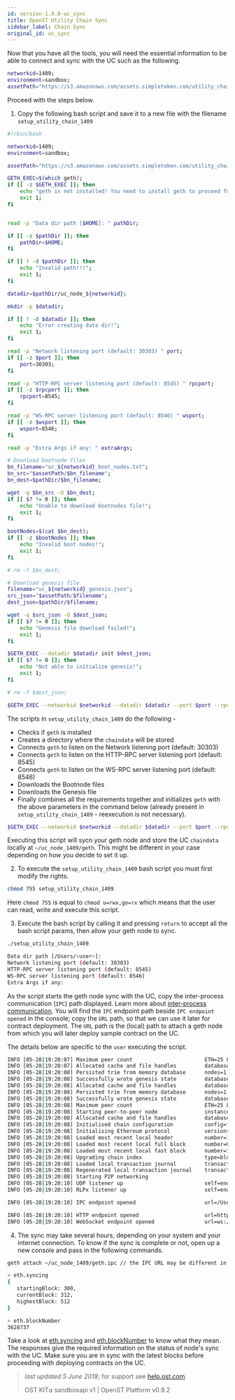 ```yaml
---
id: version-1.0.0-uc_sync
title: OpenST Utility Chain Sync 
sidebar_label: Chain Sync 
original_id: uc_sync
---
```


Now that you have all the tools, you will need the essential information to be able to connect and sync with the UC such as the following. 

```bash
networkid=1409;
environment=sandbox;
assetPath="https://s3.amazonaws.com/assets.simpletoken.com/utility_chain/$environment";
```
Proceed with the steps below.

1. Copy the following bash script and save it to a new file with the filename `setup_utility_chain_1409`

```bash
#!/bin/bash

networkid=1409;
environment=sandbox;

assetPath="https://s3.amazonaws.com/assets.simpletoken.com/utility_chain/$environment";

GETH_EXEC=$(which geth);
if [[ -z $GETH_EXEC ]]; then
	echo "geth is not installed! You need to install geth to proceed further."
	exit 1;
fi


read -p "Data dir path [$HOME]: " pathDir;

if [[ -z $pathDir ]]; then
	pathDir=$HOME;
fi

if [[ ! -d $pathDir ]]; then
	echo "Invalid path!!!";
	exit 1;
fi

datadir=$pathDir/uc_node_${networkid};

mkdir -p $datadir;

if [[ ! -d $datadir ]]; then
	echo "Error creating data dir!";
	exit 1;
fi

read -p "Network listening port (default: 30303) " port;
if [[ -z $port ]]; then
	port=30303;
fi

read -p "HTTP-RPC server listening port (default: 8545) " rpcport;
if [[ -z $rpcport ]]; then
	rpcport=8545;
fi

read -p "WS-RPC server listening port (default: 8546) " wsport;
if [[ -z $wsport ]]; then
	wsport=8546;
fi

read -p "Extra Args if any: " extraArgs;

# Download bootnode files
bn_filename="uc_${networkid}_boot_nodes.txt";
bn_src="$assetPath/$bn_filename";
bn_dest=$pathDir/$bn_filename;

wget -q $bn_src -O $bn_dest;
if [[ $? != 0 ]]; then
	echo "Unable to download bootnodes file!";
	exit 1;
fi

bootNodes=$(cat $bn_dest);
if [[ -z $bootNodes ]]; then
	echo "Invalid boot nodes!";
	exit 1;
fi

# rm -f $bn_dest;

# Download genesis file
filename="uc_${networkid}_genesis.json";
src_json="$assetPath/$filename";
dest_json=$pathDir/$filename;

wget -q $src_json -O $dest_json;
if [[ $? != 0 ]]; then
	echo "Genesis file download failed!";
	exit 1;
fi

$GETH_EXEC --datadir $datadir init $dest_json;
if [[ $? != 0 ]]; then
	echo "Not able to initialize genesis!";
	exit 1;
fi

# rm -f $dest_json;

$GETH_EXEC --networkid $networkid --datadir $datadir --port $port --rpc --rpcapi eth,net,web3,personal --rpcport $rpcport --ws --wsport $wsport --bootnodes $bootNodes $extraArgs;

```

The scripts in `setup_utility_chain_1409` do the following -

* Checks if `geth` is installed
* Creates a directory where the `chaindata` will be stored
* Connects `geth` to listen on the Network listening port (default: 30303)
* Connects `geth` to listen on the HTTP-RPC server listening port (default: 8545)
* Connects `geth` to listen on the WS-RPC server listening port (default: 8546)
* Downloads the Bootnode files
* Downloads the Genesis file
* Finally combines all the requirements together and initializes `geth` with the above parameters in the command below (already present in `setup_utility_chain_1409` - reexecution is not necessary). 

```bash
$GETH_EXEC --networkid $networkid --datadir $datadir --port $port --rpc --rpcapi eth,net,web3,personal --rpcport $rpcport --ws --wsport $wsport --bootnodes $bootNodes $extraArgs;
```
Executing this script will sycn your geth node and store the UC `chaindata` locally at `~/uc_node_1409/geth`. This might be different in your case depending on how you decide to set it up. 


2. To execute the `setup_utility_chain_1409` bash script you must first modify the rights.

```bash
chmod 755 setup_utility_chain_1409
```
Here `chmod 755` is equal to `chmod u=rwx,go=rx` which means that the user can read, write and execute this script.

3. Execute the bash script by calling it and pressing `return` to accept all the bash script params, then allow your geth node to sync.

```bash
./setup_utility_chain_1409

Data dir path [/Users/<user>]:
Network listening port (default: 30303)
HTTP-RPC server listening port (default: 8545)
WS-RPC server listening port (default: 8546)
Extra Args if any:
```

As the script starts the geth node sync with the UC, copy the inter-process communication (`IPC`) path displayed. Learn more about [<u>inter-process communication</u>](https://en.wikipedia.org/wiki/Inter-process_communication). You will find the `IPC` endpoint path beside `IPC endpoint opened` in the console; copy the `URL` path, so that we can use it later for contract deployment. The `URL` path is the (local) path to attach a geth node from which you will later deploy sample contract on the UC. 

The details below are specific to the `user` executing the script. 

```bash
INFO [05-28|19:20:07] Maximum peer count                       ETH=25 LES=0 total=25
INFO [05-28|19:20:07] Allocated cache and file handles         database=/Users/<user>/uc_node_1409/geth/chaindata cache=16 handles=16
INFO [05-28|19:20:08] Persisted trie from memory database      nodes=1 size=204.00B time=3.397µs gcnodes=0 gcsize=0.00B gctime=0s livenodes=1 livesize=0.00B
INFO [05-28|19:20:08] Successfully wrote genesis state         database=chaindata                                 hash=56b364…cffdd0
INFO [05-28|19:20:08] Allocated cache and file handles         database=/Users/noslav/uc_node_1409/geth/lightchaindata cache=16 handles=16
INFO [05-28|19:20:08] Persisted trie from memory database      nodes=1 size=204.00B time=4.137µs gcnodes=0 gcsize=0.00B gctime=0s livenodes=1 livesize=0.00B
INFO [05-28|19:20:08] Successfully wrote genesis state         database=lightchaindata                                 hash=56b364…cffdd0
INFO [05-28|19:20:08] Maximum peer count                       ETH=25 LES=0 total=25
INFO [05-28|19:20:08] Starting peer-to-peer node               instance=Geth/v1.8.2-stable/darwin-amd64/go1.10
INFO [05-28|19:20:08] Allocated cache and file handles         database=/Users/noslav/uc_node_1409/geth/chaindata cache=768 handles=1024
INFO [05-28|19:20:08] Initialised chain configuration          config="{ChainID: 1409 Homestead: 1 DAO: <nil> DAOSupport: false EIP150: 2 EIP155: 3 EIP158: 3 Byzantium: 4 Constantinople: <nil> Engine: clique}"
INFO [05-28|19:20:08] Initialising Ethereum protocol           versions="[63 62]" network=1409
INFO [05-28|19:20:08] Loaded most recent local header          number=173105 hash=5ab820…fa0ed5 td=346002
INFO [05-28|19:20:08] Loaded most recent local full block      number=0      hash=56b364…cffdd0 td=1
INFO [05-28|19:20:08] Loaded most recent local fast block      number=138286 hash=9c6c4e…d3f9a6 td=276364
INFO [05-28|19:20:08] Upgrading chain index                    type=bloombits percentage=42
INFO [05-28|19:20:08] Loaded local transaction journal         transactions=0 dropped=0
INFO [05-28|19:20:08] Regenerated local transaction journal    transactions=0 accounts=0
INFO [05-28|19:20:08] Starting P2P networking
INFO [05-28|19:20:10] UDP listener up                          self=enode://12c784bd9fc1a53b2fea73452de3c163ad83617a7b906f6bdc3fadee3a6a70ef16be1346ebc7356906fb3977157abb1f4c7c1d36e6b7f2cec96f56cbf3603b49@[::]:30303
INFO [05-28|19:20:10] RLPx listener up                         self=enode://12c784bd9fc1a53b2fea73452de3c163ad83617a7b906f6bdc3fadee3a6a70ef16be1346ebc7356906fb3977157abb1f4c7c1d36e6b7f2cec96f56cbf3603b49@[::]:30303

INFO [05-28|19:20:10] IPC endpoint opened                      url=/Users/noslav/uc_node_1409/geth.ipc <- Copy this path

INFO [05-28|19:20:10] HTTP endpoint opened                     url=http://127.0.0.1:8545               cors= vhosts=localhost
INFO [05-28|19:20:10] WebSocket endpoint opened                url=ws://127.0.0.1:8546
```

4. The sync may take several hours, depending on your system and your internet connection.
To know if the sync is complete or not, open up a new console and pass in the following commands.

```bash
geth attach ~/uc_node_1409/geth.ipc // the IPC URL may be different in your case.

> eth.syncing
{
   startingBlock: 300,
   currentBlock: 312,
   highestBlock: 512
}

> eth.blockNumber
3628737
```
 Take a look at [<u>eth.syncing</u>](https://github.com/ethereum/wiki/wiki/JavaScript-API#web3ethsyncing) and [<u>eth.blockNumber</u>](https://github.com/ethereum/wiki/wiki/JavaScript-API#web3ethsyncing) to know what they mean. The responses give the required information on the status of node's sync with the UC. Make sure you are in sync with the latest blocks before proceeding with deploying contracts on the UC. 



>_last updated 5 June 2018_; for support see [<u>help.ost.com</u>](https://help.ost.com)
>
> OST KIT⍺ sandboxapi v1 | OpenST Platform v0.9.2
